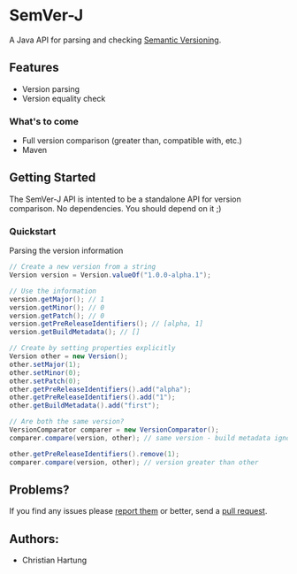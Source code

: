 # SemVer-J
A Java API for parsing and checking [Semantic Versioning](http://semver.org/).

## Features
* Version parsing
* Version equality check

### What's to come
* Full version comparison (greater than, compatible with, etc.)
* Maven

## Getting Started
The SemVer-J API is intented to be a standalone API for version comparison. No dependencies. You should depend on it ;)

### Quickstart
Parsing the version information

```java
// Create a new version from a string
Version version = Version.valueOf("1.0.0-alpha.1");

// Use the information
version.getMajor(); // 1
version.getMinor(); // 0
version.getPatch(); // 0
version.getPreReleaseIdentifiers(); // [alpha, 1]
version.getBuildMetadata(); // []

// Create by setting properties explicitly
Version other = new Version();
other.setMajor(1);
other.setMinor(0);
other.setPatch(0);
other.getPreReleaseIdentifiers().add("alpha");
other.getPreReleaseIdentifiers().add("1");
other.getBuildMetadata().add("first");

// Are both the same version?
VersionComparator comparer = new VersionComparator();
comparer.compare(version, other); // same version - build metadata ignored

other.getPreReleaseIdentifiers().remove(1);
comparer.compare(version, other); // version greater than other
```

## Problems?

If you find any issues please [report them](semver-j/issues) or better, send a [pull request](semver-j/pull-requests).

## Authors:
* Christian Hartung